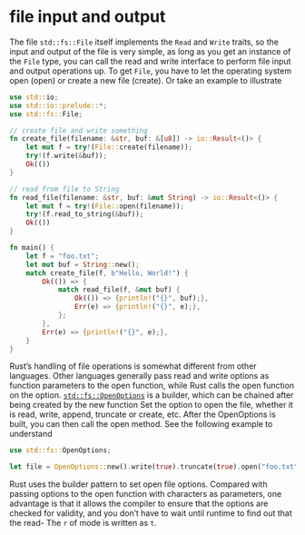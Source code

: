 # file input and output

The file `std::fs::File` itself implements the `Read` and `Write` traits, so the input and output of the file is very simple, as long as you get an instance of the `File` type, you can call the read and write interface to perform file input and output operations up. To get `File`, you have to let the operating system open (open) or create a new file (create). Or take an example to illustrate

```rust
use std::io;
use std::io::prelude::*;
use std::fs::File;

// create file and write something
fn create_file(filename: &str, buf: &[u8]) -> io::Result<()> {
	let mut f = try!(File::create(filename));
	try!(f.write(&buf));
	Ok(())
}

// read from file to String
fn read_file(filename: &str, buf: &mut String) -> io::Result<()> {
	let mut f = try!(File::open(filename));
	try!(f.read_to_string(&buf));
	Ok(())
}

fn main() {
	let f = "foo.txt";
	let mut buf = String::new();
	match create_file(f, b"Hello, World!") {
		Ok(()) => {
		    match read_file(f, &mut buf) {
		        Ok(()) => {println!("{}", buf);},
		        Err(e) => {println!("{}", e);},
            };
		},
		Err(e) => {println!("{}", e);},
	}
}
```

Rust’s handling of file operations is somewhat different from other languages. Other languages generally pass read and write options as function parameters to the open function, while Rust calls the open function on the option. [`std::fs::OpenOptions`](http://doc.rust-lang.org/stable/std/fs/struct.OpenOptions.html) is a builder, which can be chained after being created by the new function Set the option to open the file, whether it is read, write, append, truncate or create, etc. After the OpenOptions is built, you can then call the open method. See the following example to understand

```rust
use std::fs::OpenOptions;

let file = OpenOptions::new().write(true).truncate(true).open("foo.txt");
```

Rust uses the builder pattern to set open file options. Compared with passing options to the open function with characters as parameters, one advantage is that it allows the compiler to ensure that the options are checked for validity, and you don’t have to wait until runtime to find out that the read- The `r` of mode is written as `t`.
